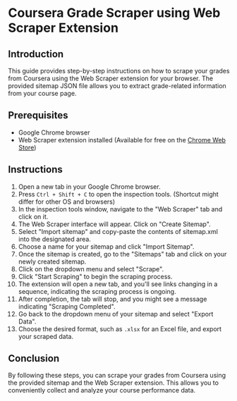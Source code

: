 # Coursera Grade Scraper using Web Scraper Extension

## Introduction
This guide provides step-by-step instructions on how to scrape your grades from Coursera using the Web Scraper extension for your browser. The provided sitemap JSON file allows you to extract grade-related information from your course page.

## Prerequisites
- Google Chrome browser
- Web Scraper extension installed (Available for free on the [Chrome Web Store](https://chromewebstore.google.com/detail/web-scraper-free-web-scra/jnhgnonknehpejjnehehllkliplmbmhn))

## Instructions
1. Open a new tab in your Google Chrome browser.
2. Press `Ctrl + Shift + C` to open the inspection tools. (Shortcut might differ for other OS and browsers)
3. In the inspection tools window, navigate to the "Web Scraper" tab and click on it.
4. The Web Scraper interface will appear. Click on "Create Sitemap".
5. Select "Import sitemap" and copy-paste the contents of sitemap.xml into the designated area.
6. Choose a name for your sitemap and click "Import Sitemap".
7. Once the sitemap is created, go to the "Sitemaps" tab and click on your newly created sitemap.
8. Click on the dropdown menu and select "Scrape".
9. Click "Start Scraping" to begin the scraping process.
10. The extension will open a new tab, and you'll see links changing in a sequence, indicating the scraping process is ongoing.
11. After completion, the tab will stop, and you might see a message indicating "Scraping Completed".
12. Go back to the dropdown menu of your sitemap and select "Export Data".
13. Choose the desired format, such as `.xlsx` for an Excel file, and export your scraped data.

## Conclusion
By following these steps, you can scrape your grades from Coursera using the provided sitemap and the Web Scraper extension. This allows you to conveniently collect and analyze your course performance data.
